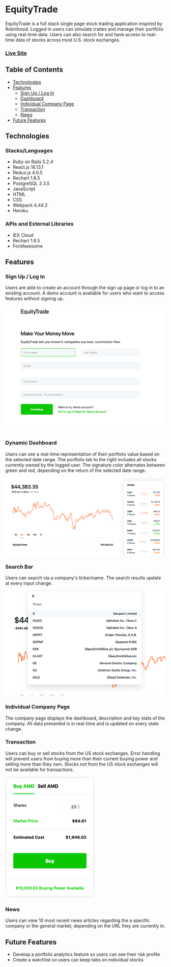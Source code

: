 # EquityTrade

EquityTrade is a full stack single page stock trading application inspired by Robinhood. Logged in users can simulate trades and manage their portfolio using real-time data. Users can also search for and have access to real-time data of stocks across most U.S. stock exchanges.

### [Live Site](https://equitytrade.herokuapp.com)


## Table of Contents
* [Technologies](#technologies)
* [Features](#features)
  * [Sign Up / Log In](#sign-up-/-log-in)
  * [Dashboard](#dashboard)
  * [Individual Company Page](#individual-company-page)
  * [Transaction](#transaction)
  * [News](#news)
* [Future Features](#future-features)


## Technologies

### Stacks/Languages
* Ruby on Rails 5.2.4
* React.js 16.13.1
* Redux.js 4.0.5
* Rechart 1.8.5
* PostgreSQL 2.3.5
* JavaScript
* HTML
* CSS
* Webpack 4.44.2
* Heroku

### APIs and External Libraries
* IEX Cloud
* Rechart 1.8.5
* FontAwesome

## Features


### Sign Up / Log In

Users are able to create an account through the sign up page or log in to an existing account. A demo account is available for users who want to access features without signing up.

![alt text](https://github.com/jkim617/EquityTrade/blob/master/app/assets/images/Loginfeature.png)


### Dynamic Dashboard

Users can see a real-time representation of their portfolio value based on the selected date range. The portfolio tab to the right includes all stocks currently owned by the logged user. The signature color alternates between green and red, depending on the return of the selected date range.

![alt text](https://github.com/jkim617/EquityTrade/blob/master/app/assets/images/Dashboardfeature.png)


### Search Bar

Users can search via a company's ticker/name. The search results update at every input change.

![alt text](https://github.com/jkim617/EquityTrade/blob/master/app/assets/images/Searchfeature.png)


### Individual Company Page

The company page displays the dashboard, description and key stats of the company. All data presented is in real-time and is updated on every state change.


### Transaction

Users can buy or sell stocks from the US stock exchanges. Error handling will prevent users from buying more than their current buying power and selling more than they own. Stocks not from the US stock exchanges will not be available for transactions. 

![alt text](https://github.com/jkim617/EquityTrade/blob/master/app/assets/images/Transactionfeature.png)


### News

Users can view 10 most recent news articles regarding the a specific company or the general market, depending on the URL they are currently in. 


## Future Features

* Develop a portfolio analytics feature so users can see their risk profile
* Create a watchlist so users can keep tabs on individual stocks





